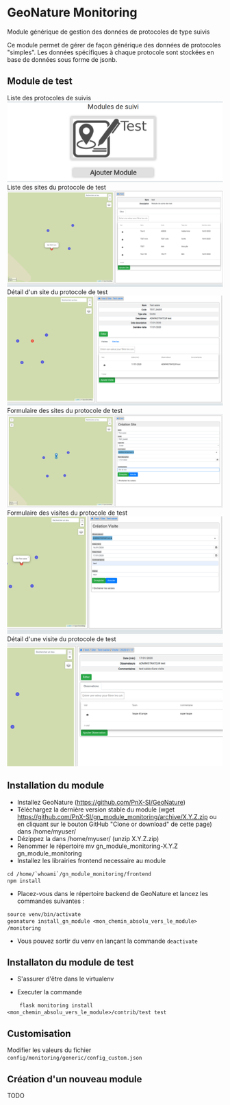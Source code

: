 
# GeoNature Monitoring


Module générique de gestion des données de protocoles de type suivis

Ce module permet de gérer de façon générique des données de protocoles "simples". Les données spécifiques à chaque protocole sont stockées en base de données sous forme de jsonb.

## Module de test

Liste des protocoles de suivis
![Liste des protocoles de suivis](/docs/images/suivis_list_modules.png)
Liste des sites du protocole de test
![Liste des sites du protocole de test](/docs/images/suivis_list_sites.png)
Détail d'un site du protocole de test
![Détail d'un site du protocole de test](/docs/images/suivis_detail_site.png)
Formulaire des sites du protocole de test
![Formulaire des sites du protocole de test](/docs/images/suivis_form_site.png)
Formulaire des visites du protocole de test
![Formulaire des visites du protocole de test](/docs/images/suivis_form_visite.png)
Détail d'une visite du protocole de test
![Détail d'une visite du protocole de test](/docs/images/suivis_detail_observation.png)

## Installation du module


   * Installez GeoNature (https://github.com/PnX-SI/GeoNature)
   * Téléchargez la dernière version stable du module (wget https://github.com/PnX-SI/gn_module_monitoring/archive/X.Y.Z.zip ou en cliquant sur le bouton GitHub "Clone or download" de cette page) dans /home/myuser/
   * Dézippez la dans /home/myuser/ (unzip X.Y.Z.zip)
   * Renommer le répertoire mv gn_module_monitoring-X.Y.Z gn_module_monitoring
   * Installez les librairies frontend necessaire au module
```
cd /home/`whoami`/gn_module_monitoring/frontend
npm install
```

   * Placez-vous dans le répertoire backend de GeoNature et lancez les commandes suivantes :
```
source venv/bin/activate 
geonature install_gn_module <mon_chemin_absolu_vers_le_module> /monitoring
```
 * Vous pouvez sortir du venv en lançant la commande `deactivate`


## Installaton du module de test



* S'assurer d'être dans le virtualenv


* Executer la commande

```
    flask monitoring install <mon_chemin_absolu_vers_le_module>/contrib/test test
```

## Customisation 
Modifier les valeurs du fichier `config/monitoring/generic/config_custom.json`

## Création d'un nouveau module
TODO
